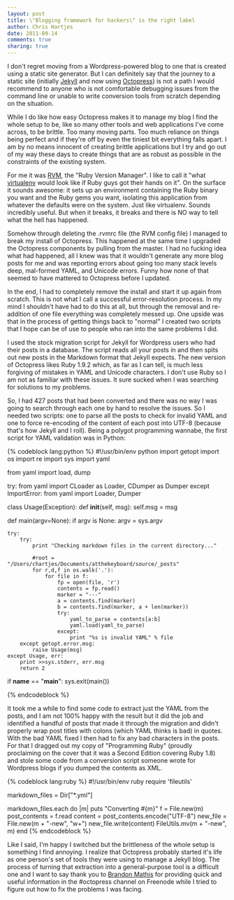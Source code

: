```yaml
---
layout: post
title: \"Blogging framework for hackers\" is the right label 
author: Chris Hartjes
date: 2011-09-14
comments: true 
sharing: true 
---
```

I don't regret moving from a Wordpress-powered blog to one that is created using a static site generator. But I can definitely say that the journey
to a static site (initially [Jekyll](http://github.com/mojombo/jekyll) and now using [Octopress](http://octopress.org)) is not a path I would recommend
to anyone who is not comfortable debugging issues from the command line or unable to write conversion tools from scratch depending
on the situation.

While I do like how easy Octopress makes it to manage my blog I find the whole setup to be, like so many other tools and web applications I've come across, to be brittle. Too many moving parts. Too much reliance on things being perfect and if they're off by even the tiniest bit everything falls apart. I am by no means innocent of creating brittle applications but I try and go out of my way these days to create things that are as robust as possible in the constraints of the existing system.

For me it was [RVM](https://rvm.beginrescueend.com/), the "Ruby Version Manager". I like to call it "what [virtualenv](https://github.com/pypa/virtualenv) would look like if Ruby guys got their hands on it". On the surface it sounds awesome: it sets up an environment containing the Ruby binary you want and the Ruby gems you want, isolating this application from whatever the defaults were on the system. Just like virtualenv. Sounds incredibly useful. But when it breaks, it breaks and there is NO way to tell what the hell has happened.

Somehow through deleting the .rvmrc file (the RVM config file) I managed to break my install of Octopress. This happened at the same time I upgraded the Octopress components by pulling from the master. I had no fucking idea what had happened, all I knew was that it wouldn't generate any more blog posts for me and was reporting errors about going too many stack levels deep, mal-formed YAML, and Unicode errors. Funny how none of that seemed to have mattered to Octopress before I updated.

In the end, I had to completely remove the install and start it up again from scratch. This is not what I call a successful error-resolution process. In my mind I shouldn't have had to do this at all, but through the removal and re-addition of one file everything was completely messed up. One upside was that in the process of getting things back to "normal" I created two scripts that I hope can be of use to people who ran into the same problems I did.

I used the stock migration script for Jekyll for Wordpress users who had their posts in a database. The script reads all your posts in and then spits out new posts in the Markdown format that Jekyll expects. The new version of Octopress likes Ruby 1.9.2 which, as far as I can tell, is much less forgiving of mistakes in YAML and Unicode characters. I don't use Ruby so I am not as familiar with these issues. It sure sucked when I was searching for solutions to my problems.

So, I had 427 posts that had been converted and there was no way I was going to search through each one by hand to resolve the issues. So I needed two scripts: one to parse all the posts to check for invalid YAML and one to force re-encoding of the content of each post into UTF-8 (because that's how Jekyll and I roll). Being a polygot programming wannabe, the first script for YAML validation was in Python:

{% codeblock lang:python %}
#!/usr/bin/env python
import getopt
import os
import re
import sys
import yaml

from yaml import load, dump

try:
    from yaml import CLoader as Loader, CDumper as Dumper
except ImportError:
    from yaml import Loader, Dumper

class Usage(Exception):
    def __init__(self, msg):
        self.msg = msg

def main(argv=None):
    if argv is None:
        argv = sys.argv

    try:
        try:
            print "Checking markdown files in the current directory..."

            #root = "/Users/chartjes/Documents/atthekeyboard/source/_posts"
            for r,d,f in os.walk('.'):
                for file in f:
                    fp = open(file, 'r') 
                    contents = fp.read()
                    marker = "---"
                    a = contents.find(marker)
                    b = contents.find(marker, a + len(marker))
                    try:
                        yaml_to_parse = contents[a:b]
                        yaml.load(yaml_to_parse)
                    except:
                        print "%s is invalid YAML" % file
        except getopt.error.msg:
            raise Usage(msg)
    except Usage, err:
        print >>sys.stderr, err.msg
        return 2

if __name__ == "__main__":
    sys.exit(main())

{% endcodeblock %}

It took me a while to find some code to extract just the YAML from the posts, and I am not 100% happy with the result but it did the job and identified a handful of posts that made it through the migration and didn't properly wrap post titles with colons (which YAML thinks is bad) in quotes. With the bad YAML fixed I then had to fix any bad characters in the posts. For that I dragged out my copy of "Programming Ruby" (proudly proclaiming on the cover that it was a Second Edition covering Ruby 1.8) and stole some code from a conversion script someone wrote for Wordpress blogs if you dumped the contents as XML.

{% codeblock lang:ruby %}
#!/usr/bin/env ruby
require 'fileutils'

markdown_files = Dir["*.yml"]

markdown_files.each do |m|
    puts "Converting #{m}"
    f = File.new(m)
    post_contents = f.read
    content = post_contents.encode("UTF-8")
    new_file = File.new(m + "-new", "w+")
    new_file.write(content)
    FileUtils.mv(m + "-new", m)
end
{% endcodeblock %}

Like I said, I'm happy I switched but the brittleness of the whole setup is something I find annoying. I realize that Octopress probably started it's life as one person's set of tools they were using to manage a Jekyll blog. The process of turning that extraction into a general-purpose tool is a difficult one and I want to say thank you to [Brandon Mathis](https://github.com/imathis) for providing quick and useful information in the #octopress channel on Freenode while I tried to figure out how to fix the problems I was facing.

